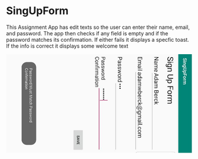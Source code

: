 # SingUpForm
This Assignment App has edit texts so the user can enter their name, email, and password.
The app then checks if any field is empty and if the password matches its confirmation. If either fails it displays a specfic toast.
If the info is correct it displays some welcome text

![ScreenShot](0.jpg)
